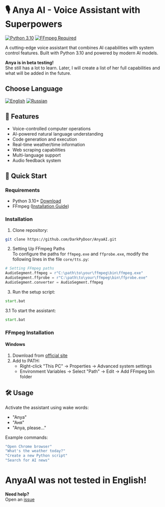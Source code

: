 # 🎙️ Anya AI - Voice Assistant with Superpowers

[![Python 3.10](https://img.shields.io/badge/Python-3.10%2B-blue.svg)](https://www.python.org/downloads/)
[![FFmpeg Required](https://img.shields.io/badge/FFmpeg-Required-orange.svg)](https://ffmpeg.org/)

A cutting-edge voice assistant that combines AI capabilities with system control features. Built with Python 3.10 and powered by modern AI models.

**Anya is in beta testing!**  
She still has a lot to learn. Later, I will create a list of her full capabilities and what will be added in the future.

## Choose Language
[![English](https://img.shields.io/badge/Language-English-blue)](README.md)
[![Russian](https://img.shields.io/badge/Language-Russian-red)](README_ru.md)

## 🌟 Features
- Voice-controlled computer operations
- AI-powered natural language understanding
- Code generation and execution
- Real-time weather/time information
- Web scraping capabilities
- Multi-language support
- Audio feedback system

## 🚀 Quick Start

### Requirements
- Python 3.10+ [Download](https://www.python.org/downloads/)
- FFmpeg ([Installation Guide](#-ffmpeg-installation))

### Installation
1. Clone repository:
```bash
git clone https://github.com/DarkPyDoor/AnyaAI.git
```

2. Setting Up FFmpeg Paths  
To configure the paths for `ffmpeg.exe` and `ffprobe.exe`, modify the following lines in the file `core/tts.py`:

```python
# Setting FFmpeg paths
AudioSegment.ffmpeg = r"C:\path\to\your\ffmpeg\bin\ffmpeg.exe"
AudioSegment.ffprobe = r"C:\path\to\your\ffmpeg\bin\ffprobe.exe"
AudioSegment.converter = AudioSegment.ffmpeg
```

3. Run the setup script:
```bat
start.bat
```

3.1 To start the assistant:
```bat
start.bat
```

### FFmpeg Installation
#### Windows
1. Download from [official site](https://ffmpeg.org/download.html#build-windows)
2. Add to PATH:
   - Right-click "This PC" → Properties → Advanced system settings
   - Environment Variables → Select "Path" → Edit → Add FFmpeg bin folder

## 🛠️ Usage
Activate the assistant using wake words:
- "Anya"
- "Аня"
- "Anya, please..."

Example commands:
```bash
"Open Chrome browser"
"What's the weather today?"
"Create a new Python script"
"Search for AI news"
```

# AnyaAI was not tested in English!


**Need help?**  
Open an [issue](https://github.com/DarkPyDoor/AnyaAI/issues)
